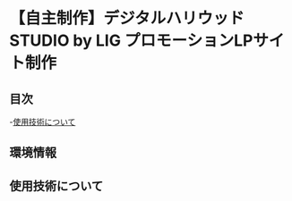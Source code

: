 # 【自主制作】デジタルハリウッドSTUDIO by LIG プロモーションLPサイト制作

## 目次
-[使用技術について](#technology-used)

## 環境情報

<h2 id="technology-used">使用技術について</h2>